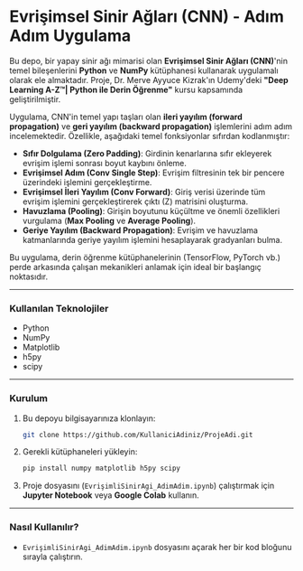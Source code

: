 # Evrişimsel Sinir Ağları (CNN) - Adım Adım Uygulama

Bu depo, bir yapay sinir ağı mimarisi olan **Evrişimsel Sinir Ağları (CNN)**'nin temel bileşenlerini **Python** ve **NumPy** kütüphanesi kullanarak uygulamalı olarak ele almaktadır. Proje, Dr. Merve Ayyuce Kizrak'ın Udemy'deki **"Deep Learning A-Z™| Python ile Derin Öğrenme"** kursu kapsamında geliştirilmiştir.

Uygulama, CNN'in temel yapı taşları olan **ileri yayılım (forward propagation)** ve **geri yayılım (backward propagation)** işlemlerini adım adım incelemektedir. Özellikle, aşağıdaki temel fonksiyonlar sıfırdan kodlanmıştır:

  * **Sıfır Dolgulama (Zero Padding)**: Girdinin kenarlarına sıfır ekleyerek evrişim işlemi sonrası boyut kaybını önleme.
  * **Evrişimsel Adım (Conv Single Step)**: Evrişim filtresinin tek bir pencere üzerindeki işlemini gerçekleştirme.
  * **Evrişimsel İleri Yayılım (Conv Forward)**: Giriş verisi üzerinde tüm evrişim işlemini gerçekleştirerek çıktı (Z) matrisini oluşturma.
  * **Havuzlama (Pooling)**: Girişin boyutunu küçültme ve önemli özellikleri vurgulama (**Max Pooling** ve **Average Pooling**).
  * **Geriye Yayılım (Backward Propagation)**: Evrişim ve havuzlama katmanlarında geriye yayılım işlemini hesaplayarak gradyanları bulma.

Bu uygulama, derin öğrenme kütüphanelerinin (TensorFlow, PyTorch vb.) perde arkasında çalışan mekanikleri anlamak için ideal bir başlangıç noktasıdır.

-----

### Kullanılan Teknolojiler

  * Python
  * NumPy
  * Matplotlib
  * h5py
  * scipy

-----

### Kurulum

1.  Bu depoyu bilgisayarınıza klonlayın:

    ```bash
    git clone https://github.com/KullaniciAdiniz/ProjeAdi.git
    ```

2.  Gerekli kütüphaneleri yükleyin:

    ```bash
    pip install numpy matplotlib h5py scipy
    ```

3.  Proje dosyasını (`EvrişimliSinirAgi_AdimAdim.ipynb`) çalıştırmak için **Jupyter Notebook** veya **Google Colab** kullanın.

-----

### Nasıl Kullanılır?

  * `EvrişimliSinirAgi_AdimAdim.ipynb` dosyasını açarak her bir kod bloğunu sırayla çalıştırın.
